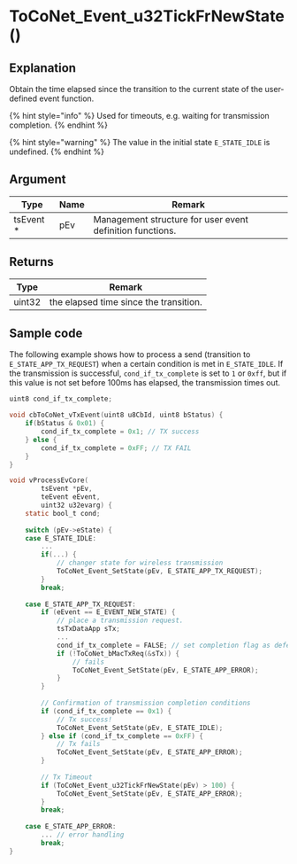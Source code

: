 # ToCoNet_Event_u32TickFrNewState()

## Explanation

Obtain the time elapsed since the transition to the current state of the user-defined event function.

{% hint style="info" %}
Used for timeouts, e.g. waiting for transmission completion.
{% endhint %}

{% hint style="warning" %}
The value in the initial state `E_STATE_IDLE` is undefined.
{% endhint %}

## Argument

| Type       | Name | Remark                                                    |
| ---------- | ---- | --------------------------------------------------------- |
| tsEvent \* | pEv  | Management structure for user event definition functions. |

## Returns

| Type   | Remark                                 |
| ------ | -------------------------------------- |
| uint32 | the elapsed time since the transition. |

## Sample code

The following example shows how to process a send (transition to `E_STATE_APP_TX_REQUEST`) when a certain condition is met in `E_STATE_IDLE`. If the transmission is successful, `cond_if_tx_complete` is set to `1` or `0xff`, but if this value is not set before 100ms has elapsed, the transmission times out.

```c
uint8 cond_if_tx_complete;

void cbToCoNet_vTxEvent(uint8 u8CbId, uint8 bStatus) {
	if(bStatus & 0x01) {
		cond_if_tx_complete = 0x1; // TX success
	} else {
		cond_if_tx_complete = 0xFF; // TX FAIL
	}
}

void vProcessEvCore(
        tsEvent *pEv,
        teEvent eEvent,
        uint32 u32evarg) {
    static bool_t cond;
	
	switch (pEv->eState) {
	case E_STATE_IDLE:
		...
		if(...) {
			// changer state for wireless transmission
			ToCoNet_Event_SetState(pEv, E_STATE_APP_TX_REQUEST);
		}
		break;
		
	case E_STATE_APP_TX_REQUEST:
		if (eEvent == E_EVENT_NEW_STATE) {
			// place a transmission request.
			tsTxDataApp sTx;
			...
			cond_if_tx_complete = FALSE; // set completion flag as deferred.
			if (!ToCoNet_bMacTxReq(&sTx)) {
				// fails
				ToCoNet_Event_SetState(pEv, E_STATE_APP_ERROR);
			}
		}
		
		// Confirmation of transmission completion conditions
		if (cond_if_tx_complete == 0x1) {
			// Tx success!
			ToCoNet_Event_SetState(pEv, E_STATE_IDLE);
		} else if (cond_if_tx_complete == 0xFF) {
			// Tx fails
 			ToCoNet_Event_SetState(pEv, E_STATE_APP_ERROR);
 		}
		
		// Tx Timeout
		if (ToCoNet_Event_u32TickFrNewState(pEv) > 100) {
			ToCoNet_Event_SetState(pEv, E_STATE_APP_ERROR);
		}
		break;
		
	case E_STATE_APP_ERROR:
		... // error handling
		break;
}
```

